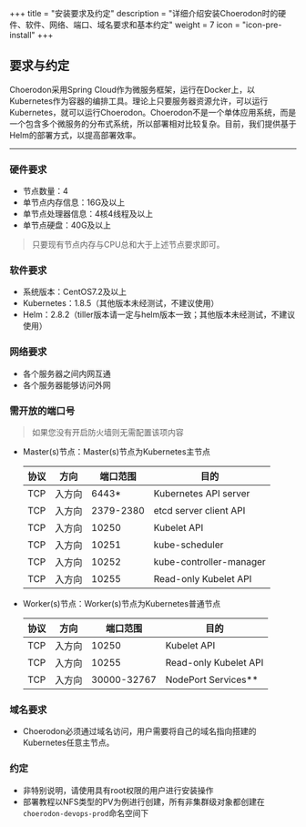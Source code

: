 +++
title = "安装要求及约定"
description = "详细介绍安装Choerodon时的硬件、软件、网络、端口、域名要求和基本约定"
weight = 7
icon = "icon-pre-install"
+++

## 要求与约定

Choerodon采用Spring Cloud作为微服务框架，运行在Docker上，以Kubernetes作为容器的编排工具。理论上只要服务器资源允许，可以运行Kubernetes，就可以运行Choerodon。Choerodon不是一个单体应用系统，而是一个包含多个微服务的分布式系统，所以部署相对比较复杂。目前，我们提供基于Helm的部署方式，以提高部署效率。

---

### 硬件要求
- 节点数量：4    
- 单节点内存信息：16G及以上
- 单节点处理器信息：4核4线程及以上
- 单节点硬盘：40G及以上
<blockquote class="note">
只要现有节点内存与CPU总和大于上述节点要求即可。
</blockquote>

### 软件要求
- 系统版本：CentOS7.2及以上
- Kubernetes：1.8.5（其他版本未经测试，不建议使用）
- Helm：2.8.2（tiller版本请一定与helm版本一致；其他版本未经测试，不建议使用）

### 网络要求
- 各个服务器之间内网互通
- 各个服务器能够访问外网

### 需开放的端口号

  <blockquote class="note">
  如果您没有开启防火墙则无需配置该项内容
  </blockquote>

- Master(s)节点：Master(s)节点为Kubernetes主节点

    协议|方向|端口范围|目的
    ---|---|---|---
    TCP	|入方向|6443*|Kubernetes API server
    TCP	|入方向|2379-2380|etcd server client API
    TCP	|入方向|10250|Kubelet API
    TCP	|入方向|10251|kube-scheduler
    TCP	|入方向|10252|kube-controller-manager
    TCP	|入方向|10255|Read-only Kubelet API
    
- Worker(s)节点：Worker(s)节点为Kubernetes普通节点

    协议|方向|端口范围|目的
    ---|---|---|---
    TCP|入方向|10250	|Kubelet API
    TCP|入方向|10255	|Read-only Kubelet API
    TCP|入方向|30000-32767|	NodePort Services**

### 域名要求
- Choerodon必须通过域名访问，用户需要将自己的域名指向搭建的Kubernetes任意主节点。

### 约定
- 非特别说明，请使用具有root权限的用户进行安装操作
- 部署教程以NFS类型的PV为例进行创建，所有非集群级对象都创建在`choerodon-devops-prod`命名空间下